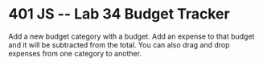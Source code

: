 401 JS --  Lab 34 Budget Tracker
===

Add a new budget category with a budget. Add an expense to that budget and it will be subtracted from the total. You can also drag and drop expenses from one category to another. 

